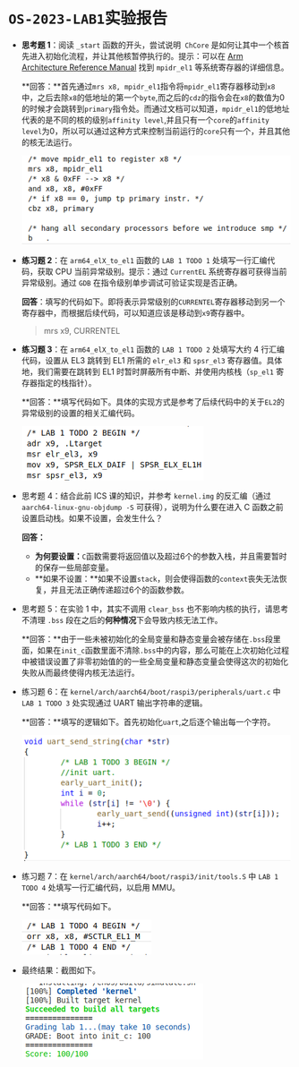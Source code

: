 # `OS-2023-LAB1`实验报告

- **思考题 1**：阅读 `_start` 函数的开头，尝试说明` ChCore` 是如何让其中一个核首先进入初始化流程，并让其他核暂停执行的。提示：可以在 [Arm Architecture Reference Manual](https://documentation-service.arm.com/static/61fbe8f4fa8173727a1b734e) 找到 `mpidr_el1` 等系统寄存器的详细信息。

  **回答：**首先通过`mrs x8, mpidr_el1`指令将`mpidr_el1`寄存器移动到`x8`中，之后去除`x8`的低地址的第一个`byte`,而之后的`cdz`的指令会在`x8`的数值为0的时候才会跳转到`primary`指令处。而通过文档可以知道，`mpidr_el1`的低地址代表的是不同的核的级别`affinity level`,并且只有一个`core`的`affinity level`为0，所以可以通过这种方式来控制当前运行的`core`只有一个，并且其他的核无法运行。

  ![1.png](./lab1_assets/1.png)

- **练习题 2**：在 `arm64_elX_to_el1` 函数的 `LAB 1 TODO 1` 处填写一行汇编代码，获取 CPU 当前异常级别。提示：通过 `CurrentEL` 系统寄存器可获得当前异常级别。通过 `GDB` 在指令级别单步调试可验证实现是否正确。

  **回答**：填写的代码如下。即将表示异常级别的`CURRENTEL`寄存器移动到另一个寄存器中，而根据后续代码，可以知道应该是移动到`x9`寄存器中。

  > mrs x9, CURRENTEL

- **练习题 3**：在 `arm64_elX_to_el1` 函数的 `LAB 1 TODO 2` 处填写大约 4 行汇编代码，设置从 EL3 跳转到 EL1 所需的 `elr_el3` 和 `spsr_el3` 寄存器值。具体地，我们需要在跳转到 EL1 时暂时屏蔽所有中断、并使用内核栈（`sp_el1` 寄存器指定的栈指针）。

  **回答：**填写代码如下。具体的实现方式是参考了后续代码中的关于`EL2`的异常级别的设置的相关汇编代码。

  ![2.png](lab1_assets/2.png)

- 思考题 4：结合此前 ICS 课的知识，并参考 `kernel.img` 的反汇编（通过 `aarch64-linux-gnu-objdump -S` 可获得），说明为什么要在进入 C 函数之前设置启动栈。如果不设置，会发生什么？

  **回答：**

  - **为何要设置：**`C`函数需要将返回值以及超过6个的参数入栈，并且需要暂时的保存一些局部变量。
  - **如果不设置：**如果不设置`stack`，则会使得函数的`context`丧失无法恢复，并且无法正确传递超过6个的函数参数。

- 思考题 5：在实验 1 中，其实不调用 `clear_bss` 也不影响内核的执行，请思考不清理 `.bss` 段在之后的**何种情况**下会导致内核无法工作。

  **回答：**由于一些未被初始化的全局变量和静态变量会被存储在`.bss`段里面，如果在`init_c`函数里面不清除`.bss`中的内容，那么可能在上次初始化过程中被错误设置了非零初始值的的一些全局变量和静态变量会使得这次的初始化失败从而最终使得内核无法运行。

- 练习题 6：在 `kernel/arch/aarch64/boot/raspi3/peripherals/uart.c` 中 `LAB 1 TODO 3` 处实现通过 UART 输出字符串的逻辑。

  **回答：**填写的逻辑如下。首先初始化`uart`,之后逐个输出每一个字符。

  ![3.png](lab1_assets/3.png)

- 练习题 7：在 `kernel/arch/aarch64/boot/raspi3/init/tools.S` 中 `LAB 1 TODO 4` 处填写一行汇编代码，以启用 MMU。

  **回答：**填写代码如下。

  ![4.png](lab1_assets/4.png)

- 最终结果：截图如下。

  ![5.png](lab1_assets/5.png)